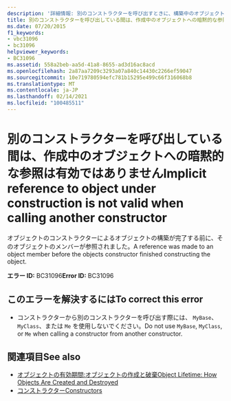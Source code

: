 ```yaml
---
description: '詳細情報: 別のコンストラクターを呼び出すときに、構築中のオブジェクトへの暗黙的な参照が無効です'
title: 別のコンストラクターを呼び出している間は、作成中のオブジェクトへの暗黙的な参照は有効ではありません
ms.date: 07/20/2015
f1_keywords:
- vbc31096
- bc31096
helpviewer_keywords:
- BC31096
ms.assetid: 558a2beb-aa5d-41a8-8655-ad3d16ac8acd
ms.openlocfilehash: 2a87aa7209c3293a07a840c14430c2266ef59047
ms.sourcegitcommit: 10e719780594efc781b15295e499c66f316068b8
ms.translationtype: MT
ms.contentlocale: ja-JP
ms.lasthandoff: 02/14/2021
ms.locfileid: "100485511"
---
```

# <a name="implicit-reference-to-object-under-construction-is-not-valid-when-calling-another-constructor"></a><span data-ttu-id="a7dac-103">別のコンストラクターを呼び出している間は、作成中のオブジェクトへの暗黙的な参照は有効ではありません</span><span class="sxs-lookup"><span data-stu-id="a7dac-103">Implicit reference to object under construction is not valid when calling another constructor</span></span>

<span data-ttu-id="a7dac-104">オブジェクトのコンストラクターによるオブジェクトの構築が完了する前に、そのオブジェクトのメンバーが参照されました。</span><span class="sxs-lookup"><span data-stu-id="a7dac-104">A reference was made to an object member before the objects constructor finished constructing the object.</span></span>  
  
 <span data-ttu-id="a7dac-105">**エラー ID:** BC31096</span><span class="sxs-lookup"><span data-stu-id="a7dac-105">**Error ID:** BC31096</span></span>  
  
## <a name="to-correct-this-error"></a><span data-ttu-id="a7dac-106">このエラーを解決するには</span><span class="sxs-lookup"><span data-stu-id="a7dac-106">To correct this error</span></span>  
  
- <span data-ttu-id="a7dac-107">コンストラクターから別のコンストラクターを呼び出す際には、 `MyBase`、 `MyClass`、または `Me` を使用しないでください。</span><span class="sxs-lookup"><span data-stu-id="a7dac-107">Do not use `MyBase`, `MyClass`, or `Me` when calling a constructor from another constructor.</span></span>  
  
## <a name="see-also"></a><span data-ttu-id="a7dac-108">関連項目</span><span class="sxs-lookup"><span data-stu-id="a7dac-108">See also</span></span>

- [<span data-ttu-id="a7dac-109">オブジェクトの有効期間:オブジェクトの作成と破棄</span><span class="sxs-lookup"><span data-stu-id="a7dac-109">Object Lifetime: How Objects Are Created and Destroyed</span></span>](../programming-guide/language-features/objects-and-classes/object-lifetime-how-objects-are-created-and-destroyed.md)
- [<span data-ttu-id="a7dac-110">コンストラクター</span><span class="sxs-lookup"><span data-stu-id="a7dac-110">Constructors</span></span>](../programming-guide/concepts/object-oriented-programming.md#constructors)
